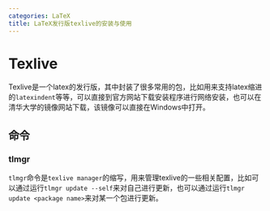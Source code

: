 ```yaml
---
categories: LaTeX
title: LaTeX发行版texlive的安装与使用
---
```


# Texlive

Texlive是一个latex的发行版，其中封装了很多常用的包，比如用来支持latex缩进的`latexindent`等等，可以直接到官方网站下载安装程序进行网络安装，也可以在清华大学的镜像网站下载，该镜像可以直接在Windows中打开。

## 命令

### tlmgr

`tlmgr`命令是`texlive manager`的缩写，用来管理texlive的一些相关配置，比如可以通过运行`tlmgr update --self`来对自己进行更新，也可以通过运行`tlmgr update <package name>`来对某一个包进行更新。